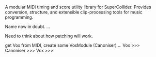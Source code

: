 A modular MIDI timing and score utility library for SuperCollider.
Provides conversion, structure, and extensible clip-processing tools for music programming.

Name now in doubt. ...

Need to think about how patching will work.

get Vox from MIDI, create some VoxModule (Canoniser) ... Vox >>> Canoniser >>> Vox >>> 
